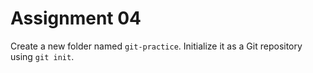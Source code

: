 # Assignment 04

Create a new folder named `git-practice`. Initialize it as a Git repository using `git init`.

